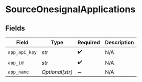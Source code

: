# SourceOnesignalApplications


## Fields

| Field              | Type               | Required           | Description        |
| ------------------ | ------------------ | ------------------ | ------------------ |
| `app_api_key`      | *str*              | :heavy_check_mark: | N/A                |
| `app_id`           | *str*              | :heavy_check_mark: | N/A                |
| `app_name`         | *Optional[str]*    | :heavy_minus_sign: | N/A                |
